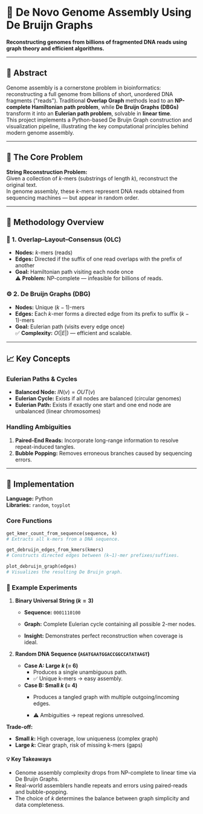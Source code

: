 # 🧬 De Novo Genome Assembly Using De Bruijn Graphs

**Reconstructing genomes from billions of fragmented DNA reads using graph theory and efficient algorithms.**

---

## 📖 Abstract
Genome assembly is a cornerstone problem in bioinformatics: reconstructing a full genome from billions of short, unordered DNA fragments ("reads"). Traditional **Overlap Graph** methods lead to an **NP-complete Hamiltonian path problem**, while **De Bruijn Graphs (DBGs)** transform it into an **Eulerian path problem**, solvable in **linear time**.  
This project implements a Python-based De Bruijn Graph construction and visualization pipeline, illustrating the key computational principles behind modern genome assembly.

---

## 🎯 The Core Problem
**String Reconstruction Problem:**  
Given a collection of $k$-mers (substrings of length *k*), reconstruct the original text.  
In genome assembly, these $k$-mers represent DNA reads obtained from sequencing machines — but appear in random order.

---

## 🔬 Methodology Overview

### 🧩 1. Overlap–Layout–Consensus (OLC)
- **Nodes:** $k$-mers (reads)  
- **Edges:** Directed if the suffix of one read overlaps with the prefix of another  
- **Goal:** Hamiltonian path visiting each node once  
⚠️ **Problem:** NP-complete — infeasible for billions of reads.

### ⚙️ 2. De Bruijn Graphs (DBG)
- **Nodes:** Unique $(k−1)$-mers  
- **Edges:** Each $k$-mer forms a directed edge from its prefix to suffix $(k−1)$-mers  
- **Goal:** Eulerian path (visits every edge once)  
✅ **Complexity:** $O(|E|)$ — efficient and scalable.

---

## 📈 Key Concepts

### Eulerian Paths & Cycles
- **Balanced Node:** $IN(v) = OUT(v)$  
- **Eulerian Cycle:** Exists if all nodes are balanced (circular genomes)  
- **Eulerian Path:** Exists if exactly one start and one end node are unbalanced (linear chromosomes)

### Handling Ambiguities
1. **Paired-End Reads:** Incorporate long-range information to resolve repeat-induced tangles.  
2. **Bubble Popping:** Removes erroneous branches caused by sequencing errors.

---

## 🐍 Implementation

**Language:** Python  
**Libraries:** `random`, `toyplot`  

### Core Functions
```python
get_kmer_count_from_sequence(sequence, k)
# Extracts all k-mers from a DNA sequence.

get_debruijn_edges_from_kmers(kmers)
# Constructs directed edges between (k−1)-mer prefixes/suffixes.

plot_debruijn_graph(edges)
# Visualizes the resulting De Bruijn graph.
```
### 🧪 Example Experiments

1.  **Binary Universal String ($k=3$)**
    * **Sequence:** `0001110100`
    * **Graph:** Complete Eulerian cycle containing all possible 2-mer nodes.
    
    * **Insight:** Demonstrates perfect reconstruction when coverage is ideal.

2.  **Random DNA Sequence (`AGATGAATGGACCGGCCATATAAGT`)**
    * **Case A: Large $k$ (= 6)**
        * Produces a single unambiguous path.
        * ✅ Unique k-mers → easy assembly.
    * **Case B: Small $k$ (= 4)**
        * Produces a tangled graph with multiple outgoing/incoming edges.
        
        * ⚠️ Ambiguities → repeat regions unresolved.

**Trade-off:**

* **Small $k$:** High coverage, low uniqueness (complex graph)
* **Large $k$:** Clear graph, risk of missing k-mers (gaps)

#### 💡 Key Takeaways

* Genome assembly complexity drops from NP-complete to linear time via De Bruijn Graphs.
* Real-world assemblers handle repeats and errors using paired-reads and bubble-popping.
* The choice of $k$ determines the balance between graph simplicity and data completeness.
